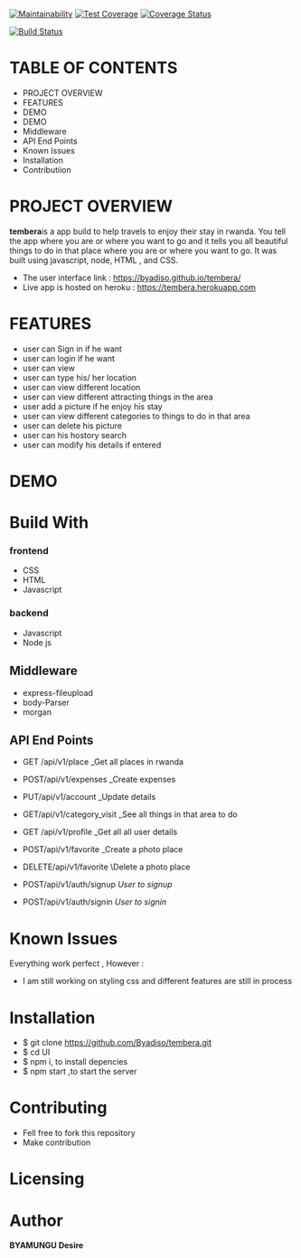 [![Maintainability](https://api.codeclimate.com/v1/badges/f8910ac7a64bcd78c3a6/maintainability)](https://codeclimate.com/github/Byadiso/UI/maintainability) [![Test Coverage](https://api.codeclimate.com/v1/badges/f8910ac7a64bcd78c3a6/test_coverage)](https://codeclimate.com/github/Byadiso/UI/test_coverage)
[![Coverage Status](https://coveralls.io/repos/github/Byadiso/UI/badge.svg?branch=master)](https://coveralls.io/github/Byadiso/UI?branch=master)

[![Build Status](https://travis-ci.org/Byadiso/UI.svg?branch=develop)](https://travis-ci.org/Byadiso/UI)

# TABLE OF CONTENTS

-   PROJECT OVERVIEW
-   FEATURES
-   DEMO
-   DEMO
-   Middleware
-   API End Points
-   Known Issues
-   Installation
-   Contributiion

# PROJECT OVERVIEW

**tembera**is a app build to help travels to enjoy their stay in rwanda. You tell the app where you are or where you want to go and it tells you all beautiful things to do in that place where you are or where you want to go. It was built using javascript, node, HTML , and CSS.

-   The user interface link : https://byadiso.github.io/tembera/
-   Live app is hosted on heroku : https://tembera.herokuapp.com

# FEATURES

-   user can Sign in if he want
-   user can login if he want
-   user can view
-   user can type his/ her location
-   user can view different location
-   user can view different attracting things in the area
-   user add a picture if he enjoy his stay
-   user can view different categories to things to do in that area
-   user can delete his picture
-   user can his hostory search
-   user can modify his details if entered

# DEMO

# Build With

### frontend

-   CSS
-   HTML
-   Javascript

### backend

-   Javascript
-   Node js

## Middleware

-   express-fileupload
-   body-Parser
-   morgan

## API End Points

-   GET /api/v1/place \_Get all places in rwanda
-   POST/api/v1/expenses \_Create expenses
-   PUT/api/v1/account \_Update details
-   GET/api/v1/category_visit \_See all things in that area to do
-   GET /api/v1/profile \_Get all all user details
-   POST/api/v1/favorite \_Create a photo place
-   DELETE/api/v1/favorite \Delete a photo place

-   POST/api/v1/auth/signup _User to signup_
-   POST/api/v1/auth/signin _User to signin_

# Known Issues

Everything work perfect , However :

-   I am still working on styling css and different features are still in process

# Installation

-   \$ git clone https://github.com/Byadiso/tembera.git
-   \$ cd UI
-   \$ npm i, to install depencies
-   \$ npm start ,to start the server

# Contributing

-   Fell free to fork this repository
-   Make contribution

# Licensing

# Author

**BYAMUNGU Desire**
